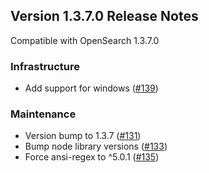 ## Version 1.3.7.0 Release Notes

Compatible with OpenSearch 1.3.7.0

### Infrastructure

- Add support for windows ([#139](https://github.com/opensearch-project/dashboards-visualizations/pull/139))

### Maintenance

- Version bump to 1.3.7 ([#131](https://github.com/opensearch-project/dashboards-visualizations/pull/131))
- Bump node library versions ([#133](https://github.com/opensearch-project/dashboards-visualizations/pull/133))
- Force ansi-regex to ^5.0.1 ([#135](https://github.com/opensearch-project/dashboards-visualizations/pull/135))
